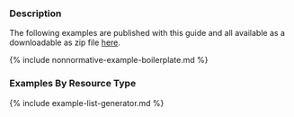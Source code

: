 
### Description

The following examples are published with this guide and all available as a downloadable as zip file [here](downloads.html#examples).

{% include nonnormative-example-boilerplate.md %}

<!-- ================================================ -->
<!--  use this line to include an autogenerated list of all examples from the remove it if you would like to hand generate it -->

### Examples By Resource Type
{% include example-list-generator.md %}
<!-- ================================================ -->










